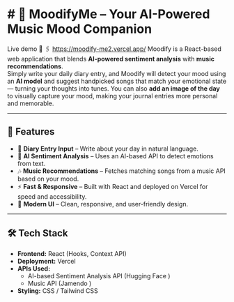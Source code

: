 # # 🎵 MoodifyMe – Your AI-Powered Music Mood Companion
Live  demo 🔗
🖇️ https://moodify-me2.vercel.app/
Moodify is a React-based web application that blends **AI-powered sentiment analysis** with **music recommendations**.  
Simply write your daily diary entry, and Moodify will detect your mood using an **AI model** and suggest handpicked songs that match your emotional state — turning your thoughts into tunes.
You can also **add an image of the day** to visually capture your mood, making your journal entries more personal and memorable.


---

## 🌟 Features

- 📝 **Diary Entry Input** – Write about your day in natural language.
- 🤖 **AI Sentiment Analysis** – Uses an AI-based API to detect emotions from text.
- 🎶 **Music Recommendations** – Fetches matching songs from a music API based on your mood.
- ⚡ **Fast & Responsive** – Built with React and deployed on Vercel for speed and accessibility.
- 🎨 **Modern UI** – Clean, responsive, and user-friendly design.

---

## 🛠️ Tech Stack

- **Frontend:** React (Hooks, Context API)
- **Deployment:** Vercel
- **APIs Used:**
  - AI-based Sentiment Analysis API (Hugging Face  )
  - Music API (Jamendo )
- **Styling:** CSS / Tailwind CSS 

